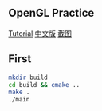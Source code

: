 ## OpenGL Practice
[Tutorial](https://learnopengl.com/) [中文版](https://learnopengl-cn.github.io/)
[截图](./screenshot)

## First
```bash
mkdir build
cd build && cmake ..
make .
./main
```